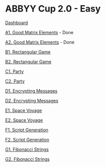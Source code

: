 # ABBYY Cup 2.0 - Easy

[Dashboard](https://codeforces.com/contest/177)

[A1. Good Matrix Elements](https://codeforces.com/contest/177/problem/A1) - Done

[A2. Good Matrix Elements](https://codeforces.com/contest/177/problem/A2) - Done

[B1. Rectangular Game](https://codeforces.com/contest/177/problem/B1)

[B2. Rectangular Game](https://codeforces.com/contest/177/problem/B2)

[C1. Party](https://codeforces.com/contest/177/problem/C1)

[C2. Party](https://codeforces.com/contest/177/problem/C2)

[D1. Encrypting Messages](https://codeforces.com/contest/177/problem/D1)

[D2. Encrypting Messages](https://codeforces.com/contest/177/problem/D2)

[E1. Space Voyage](https://codeforces.com/contest/177/problem/E1)

[E2. Space Voyage](https://codeforces.com/contest/177/problem/E2)

[F1. Script Generation](https://codeforces.com/contest/177/problem/F1)

[F2. Script Generation](https://codeforces.com/contest/177/problem/F2)

[G1. Fibonacci Strings](https://codeforces.com/contest/177/problem/G1)

[G2. Fibonacci Strings](https://codeforces.com/contest/177/problem/G2)
